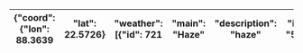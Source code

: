 | {"coord": {"lon": 88.3639   |  "lat": 22.5726}   |  "weather": [{"id": 721   |  "main": "Haze"   |  "description": "haze"   |  "icon": "50n"}]   |  "base": "stations"   |  "main": {"temp": 21.96   |  "feels_like": 22.12   |  "temp_min": 21.96   |  "temp_max": 21.96   |  "pressure": 1012   |  "humidity": 73   |  "sea_level": 1012   |  "grnd_level": 1012}   |  "visibility": 2200   |  "wind": {"speed": 1.54   |  "deg": 240}   |  "clouds": {"all": 20}   |  "dt": 1736263172   |  "sys": {"type": 1   |  "id": 9114   |  "country": "IN"   |  "sunrise": 1736210881   |  "sunset": 1736249824}   |  "timezone": 19800   |  "id": 1275004   |  "name": "Kolkata"   |  "cod": 200}   |
|-----------------------------|--------------------|---------------------------|-------------------|--------------------------|--------------------|-----------------------|---------------------------|------------------------|----------------------|----------------------|---------------------|-------------------|----------------------|------------------------|-----------------------|---------------------------|----------------|--------------------------|---------------------|----------------------|---------------|--------------------|--------------------------|--------------------------|----------------------|------------------|----------------------|----------------|